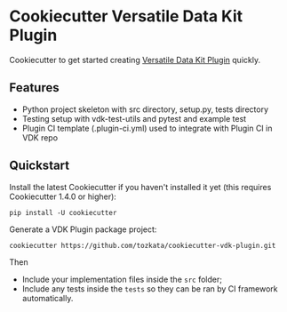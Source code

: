 # Cookiecutter Versatile Data Kit Plugin

Cookiecutter to get started creating [Versatile Data Kit Plugin](https://github.com/vmware/versatile-data-kit/tree/main/projects/vdk-plugins) quickly.

## Features

* Python project skeleton with src directory, setup.py, tests directory
* Testing setup with vdk-test-utils and pytest and example test
* Plugin CI template (.plugin-ci.yml) used to integrate with Plugin CI in VDK repo

## Quickstart
Install the latest Cookiecutter if you haven't installed it yet (this requires Cookiecutter 1.4.0 or higher):

```
pip install -U cookiecutter
```

Generate a VDK Plugin package project:

```
cookiecutter https://github.com/tozkata/cookiecutter-vdk-plugin.git
```

Then

* Include your implementation files inside the `src` folder;
* Include any tests inside the `tests` so they can be ran by CI framework automatically.


